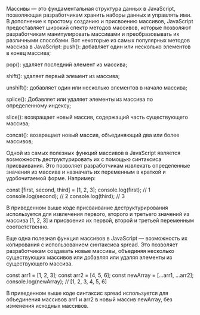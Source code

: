 Массивы — это фундаментальная структура данных в JavaScript, позволяющая разработчикам хранить наборы данных и управлять ими. В дополнение к простому созданию и присвоению массивов, JavaScript предоставляет широкий спектр методов массивов, которые позволяют разработчикам манипулировать массивами и преобразовывать их различными способами. Вот некоторые из самых популярных методов массива в JavaScript:
push(): добавляет один или несколько элементов в конец массива;

pop(): удаляет последний элемент из массива;

shift(): удаляет первый элемент из массива;

unshift(): добавляет один или несколько элементов в начало массива;

splice(): Добавляет или удаляет элементы из массива по определенному индексу;

slice(): возвращает новый массив, содержащий часть существующего массива;

concat(): возвращает новый массив, объединяющий два или более массивов;

Одной из самых полезных функций массивов в JavaScript является возможность деструктурировать их с помощью синтаксиса присваивания. Это позволяет разработчикам извлекать определенные значения из массива и назначать их переменным в краткой и удобочитаемой форме. Например:

const [first, second, third] = [1, 2, 3]; console.log(first); // 1 console.log(second); // 2 console.log(third); // 3

В приведенном выше коде присваивание деструктурирования используется для извлечения первого, второго и третьего значений из массива [1, 2, 3] и присвоения их первой, второй и третьей переменным соответственно.

Еще одна полезная функция массивов в JavaScript — возможность их копирования с использованием синтаксиса spread. Это позволяет разработчикам создавать новые массивы, объединяя несколько существующих массивов или добавляя или удаляя элементы из существующего массива.

const arr1 = [1, 2, 3]; const arr2 = [4, 5, 6]; const newArray = [...arr1, ...arr2]; console.log(newArray); // [1, 2, 3, 4, 5, 6]

В приведенном выше коде синтаксис spread используется для объединения массивов arr1 и arr2 в новый массив newArray, без изменения исходных массивов.
